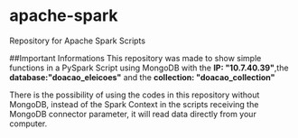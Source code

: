 # apache-spark
Repository for Apache Spark Scripts

##Important Informations
This repository was made to show simple functions in a PySpark Script using MongoDB with the <b>IP: "10.7.40.39"</b>,the <b>database:"doacao_eleicoes"</b> and the <b>collection: "doacao_collection"</b>

<p>There is the possibility of using the codes in this repository without MongoDB, instead of the Spark Context in the scripts receiving the MongoDB connector parameter, it will read data directly from your computer.</p>